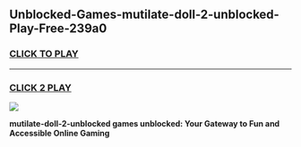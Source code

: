 
## Unblocked-Games-mutilate-doll-2-unblocked-Play-Free-239a0
<h3>
<a href="https://premium76.site?title=mutilate-doll-2-unblocked&ref=21A">CLICK TO PLAY</a></h3>
<hr>

<h3>
<a href="https://premium76.site?title=mutilate-doll-2-unblocked&ref=21A">CLICK 2 PLAY</a>
  
</h3>

<a href="https://premium76.site?title=mutilate-doll-2-unblocked&ref=21A"><img src="https://clearcache.store/games.png"></a>


**mutilate-doll-2-unblocked games unblocked: Your Gateway to Fun and Accessible Online Gaming**

